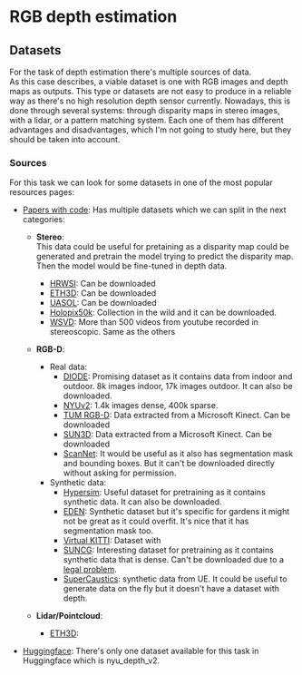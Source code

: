 # RGB depth estimation

## Datasets

For the task of depth estimation there's multiple sources of data.  
As this case describes, a viable dataset is one with RGB images and depth maps as outputs.
This type or datasets are not easy to produce in a reliable way as there's no high resolution depth sensor currently.
Nowadays, this is done through several systems: through disparity maps in stereo images, with a lidar, or a pattern
matching system.
Each one of them has different advantages and disadvantages, which I'm not going to study here, but they should be taken
into account.

### Sources

For this task we can look for some datasets in one of the most popular resources pages:

* [Papers with code](https://paperswithcode.com/datasets?task=depth-estimation&mod=stereo):
  Has multiple datasets which we can split in the next categories:
    * **Stereo**:  
      This data could be useful for pretaining as a disparity map could be generated and pretrain the model trying to
      predict the disparity map. Then the model would be fine-tuned in depth data.
        * [HRWSI](https://kexianhust.github.io/Structure-Guided-Ranking-Loss/): Can be downloaded
        * [ETH3D](https://www.eth3d.net/overview): Can be downloaded
        * [UASOL](https://osf.io/64532/): Can be downloaded
        * [Holopix50k](https://github.com/leiainc/holopix50k): Collection in the wild and it can be downloaded.
        * [WSVD](https://sites.google.com/view/wsvd/home): More than 500 videos from youtube recorded in stereoscopic. Same as the others
    * **RGB-D**:
        * Real data:
            * [DIODE](https://diode-dataset.org/): Promising dataset as it contains data from indoor and
              outdoor. 8k images indoor, 17k images outdoor. It can also be downloaded.
            * [NYUv2](https://cs.nyu.edu/~silberman/datasets/nyu_depth_v2.html): 1.4k images dense, 400k sparse.
            * [TUM RGB-D](https://cvg.cit.tum.de/data/datasets/rgbd-dataset/download): Data extracted from a Microsoft
              Kinect. Can be downloaded
            * [SUN3D](https://sun3d.cs.princeton.edu/): Data extracted from a Microsoft Kinect. Can be downloaded
            * [ScanNet](https://github.com/ScanNet/ScanNet): It would be useful as it also has segmentation mask and
              bounding boxes. But it can't be downloaded directly without asking for permission.
        * Synthetic data:
            * [Hypersim](https://github.com/apple/ml-hypersim): Useful dataset for pretraining as it contains synthetic
              data. It can also be downloaded.
            * [EDEN](https://lhoangan.github.io/eden/): Synthetic dataset but it's specific for gardens it might not be
              great as it could overfit. It's nice that it has segmentation mask too.
            * [Virtual KITTI](https://europe.naverlabs.com/research/computer-vision/proxy-virtual-worlds-vkitti-1/): Dataset with 
            * [SUNCG](https://sscnet.cs.princeton.edu/): Interesting dataset for pretraining as it contains synthetic
              data
              that is dense. Can't be downloaded due to
              a [legal problem](https://futurism.com/tech-suing-facebook-princeton-data).
            * [SuperCaustics](https://github.com/MMehdiMousavi/SuperCaustics): synthetic data from UE. It could be
              useful to generate data on the fly but it doesn't have a dataset with depth.

    * **Lidar/Pointcloud**:
        * [ETH3D](https://www.eth3d.net/overview):

* [Huggingface](https://huggingface.co/datasets?task_categories=task_categories:depth-estimation&sort=downloads):
  There's only one dataset available for this task in Huggingface which is nyu_depth_v2.